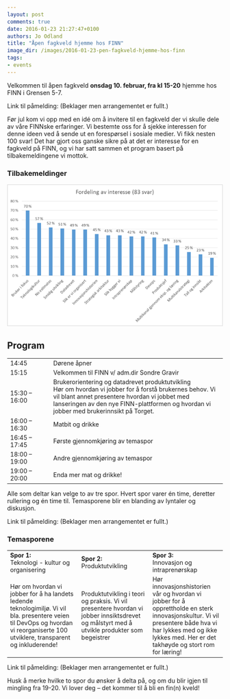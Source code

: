 ```yaml
---
layout: post
comments: true
date: 2016-01-23 21:27:47+0100
authors: Jo Odland
title: "Åpen fagkveld hjemme hos FINN"
image_dir: /images/2016-01-23-pen-fagkveld-hjemme-hos-finn
tags:
- events
---
```


Velkommen til åpen fagkveld **onsdag 10. februar, fra kl 15-20** hjemme hos FINN i Grensen 5-7.

Link til påmelding: (Beklager men arrangementet er fullt.)

Før jul kom vi opp med en idé om å invitere til en fagkveld der vi skulle dele av våre FINNske erfaringer. Vi bestemte oss for å sjekke interessen for denne ideen ved å sende ut en forespørsel i sosiale medier. Vi fikk nesten 100 svar! Det har gjort oss ganske sikre på at det er interesse for en fagkveld på FINN, og vi har satt sammen et program basert på tilbakemeldingene vi mottok.

### Tilbakemeldinger

![alt text](/images/2016-01-23-pen-fagkveld-hjemme-hos-finn/fordeling.png "Logo Title Text 1")


## Program

<table>
<tr>
<td>14:45</td>
<td>Dørene åpner</td>
</tr>
<tr>
<td>15:15</td>
<td>Velkommen til FINN v/ adm.dir Sondre Gravir</td>
</tr>
<tr>
<td>15:30 – 16:00</td>
<td>Brukerorientering og datadrevet produktutvikling<br/>
Hør om hvordan vi jobber for å forstå brukernes behov. Vi vil blant annet presentere hvordan vi jobbet med lanseringen av den nye FINN-plattformen og hvordan vi jobber med brukerinnsikt på Torget.
</td>
</tr>
<tr>
<td width="20%">16:00 – 16:30</td>
<td>Matbit og drikke</td>
</tr>
<tr>
<td width="20%">16:45 – 17:45</td>
<td>Første gjennomkjøring av temaspor</td>
</tr>
<tr>
<td width="20%">18:00 – 19:00</td>
<td>Andre gjennomkjøring av temaspor</td>
</tr>
<tr>
<td width="20%">19:00 – 20:00</td>
<td>Enda mer mat og drikke!</td>
</tr>
</table>

Alle som deltar kan velge to av tre spor. Hvert spor varer én time, deretter rullering og én time til. Temasporene blir en blanding av lyntaler og diskusjon.

Link til påmelding: (Beklager men arrangementet er fullt.)

### Temasporene
<table>
<tr>
<td width="33%"><strong>Spor 1:</strong><br/> Teknologi - kultur og organisering</td>
<td width="33%"><strong>Spor 2:</strong><br/> Produktutvikling</td>
<td><strong>Spor 3:</strong><br/> Innovasjon og intraprenørskap</td>
</tr>
<tr>
<td>Hør om hvordan vi jobber for å ha landets ledende teknologimiljø. Vi vil bla. presentere veien til DevOps og hvordan vi reorganiserte 100 utviklere, transparent og inkluderende!</td>
<td>Produktutvikling i teori og praksis. Vi vil presentere hvordan vi jobber innsiktsdrevet og målstyrt med å utvikle produkter som begeistrer</td>
<td>Hør innovasjonshistorien vår og hvordan vi jobber for å opprettholde en sterk innovasjonskultur. Vi vil presentere både hva vi har lykkes med og ikke lykkes med. Her er det takhøyde og stort rom for læring!</td>
</tr>
</table>

Link til påmelding: (Beklager men arrangementet er fullt.)

Husk å merke hvilke to spor du ønsker å delta på, og om du blir igjen til mingling fra 19-20. Vi lover deg – det kommer til å bli en fin(n) kveld!
